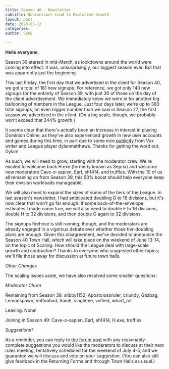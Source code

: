 ```yaml
---
title: Season 40 - Newsletter
subtitle: Quarantines Lead to Explosive Growth
layout: post
date: 2020-05-12
categories:
author: SamE

---
```

**Hello everyone**,

Season 39 started in mid-March, as lockdowns around the world were coming into effect. It was, unsurprisingly, our biggest season ever. But that was apparently just the beginning.

This last Friday, the first day that we advertised in the client for Season 40, we got a total of 181 new signups. For reference, we got only 140 new signups for the entirety of Season 39, with just 30 of those on the day of the client advertisement. We immediately knew we were in for another big ballooning of numbers in the League. Just four days later, we're up to 360 total signups, an even bigger number than we saw in Season 27, the first season we advertised in the client. (On a log scale, though, we probably won't exceed that 344% growth.)

It seems clear that there's actually been an increase in interest in playing Dominion Online, as they've also experienced growth in new user accounts and games during this time, in part due to some nice [publicity](https://www.vox.com/2020/4/3/21197399/dominion-online-board-games) from Vox writer and League player dylanmatthews. Thanks for getting the word out, Dylan!

As such, we will need to grow, starting with the moderator crew. We're excited to welcome back H.exe (formerly known as Seprix) and welcome new moderators Cave-o-sapien, Earl, eh1414, and truffles. With the 10 of us all remaining on from Season 39, this 50% boost should help everyone keep their division workloads manageable.

We will also need to expand the sizes of some of the tiers of the League. In last season's newsletter, I had anticipated doubling G to 16 divisions, but it's now clear that won't go far enough. If some back-of-the-envelope estimates I made come true, we will also need to double F to 16 divisions, double H to 32 divisions, and then double G again to 32 divisions.

The signups firehose is still running, though, and the moderators are already engaged in a vigorous debate over whether those tier-doubling plans are enough. Given this disagreement, we've decided to announce the Season 40 Town Hall, which will take place on the weekend of June 13-14, on the topic of Scaling: How should the League deal with large-scale growth and contraction? Thanks to everyone who suggested other topics; we'll file those away for discussion at future town halls.

_Other Changes_

The scaling issues aside, we have also resolved some smaller questions:

_Moderator Churn_

Remaining from Season 39: alibby1152, Apostolosoruler, crlundy, Gazbag, Lemonspawn, nottoobad, SamE, singletee, volfied, wharf_rat

Leaving: None!

Joining in Season 40: Cave-o-sapien, Earl, eh1414, H.exe, truffles

_Suggestions?_

As a reminder, you can reply to [the forum post](http://forum.dominionstrategy.com/index.php?topic=20349.0) with any reasonably-complete suggestions you would like the moderators to discuss at their next rules meeting, tentatively scheduled for the weekend of July 4-5, and we guarantee we will discuss and vote on your suggestion. (You can also still give feedback in the Returning Forms and through Town Halls as usual.)
